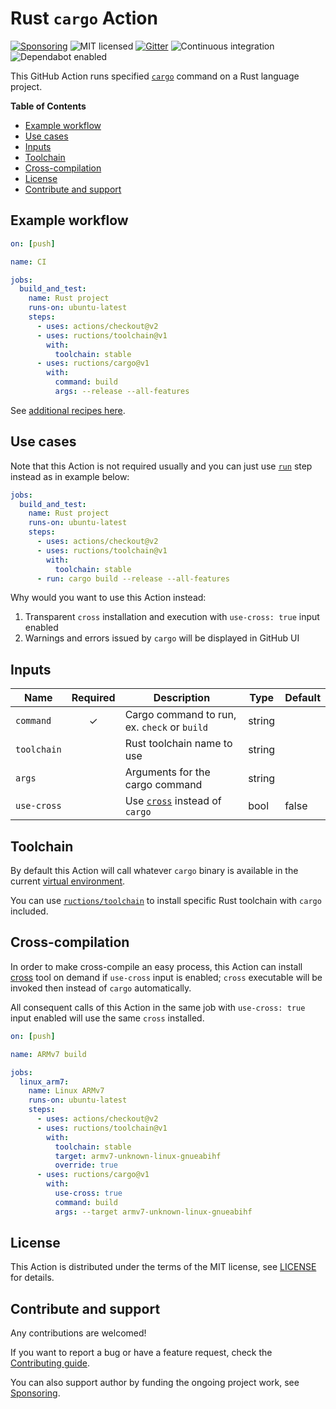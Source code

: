 # Rust `cargo` Action

[![Sponsoring](https://img.shields.io/badge/Support%20it-Say%20%22Thank%20you!%22-blue)](https://ructions.github.io/#sponsoring)
![MIT licensed](https://img.shields.io/badge/license-MIT-blue.svg)
[![Gitter](https://badges.gitter.im/ructions/community.svg)](https://gitter.im/ructions/community)
![Continuous integration](https://github.com/ructions/cargo/workflows/Continuous%20integration/badge.svg)
![Dependabot enabled](https://api.dependabot.com/badges/status?host=github&repo=ructions/toolchain)

This GitHub Action runs specified [`cargo`](https://github.com/rust-lang/cargo)
command on a Rust language project.

**Table of Contents**

* [Example workflow](#example-workflow)
* [Use cases](#use-cases)
* [Inputs](#inputs)
* [Toolchain](#toolchain)
* [Cross-compilation](#cross-compilation)
* [License](#license)
* [Contribute and support](#contribute-and-support)

## Example workflow

```yaml
on: [push]

name: CI

jobs:
  build_and_test:
    name: Rust project
    runs-on: ubuntu-latest
    steps:
      - uses: actions/checkout@v2
      - uses: ructions/toolchain@v1
        with:
          toolchain: stable
      - uses: ructions/cargo@v1
        with:
          command: build
          args: --release --all-features
```

See [additional recipes here](https://github.com/ructions/meta).

## Use cases

Note that this Action is not required usually
and you can just use [`run`](https://help.github.com/en/actions/reference/workflow-syntax-for-github-actions#jobsjob_idstepsrun)
step instead as in example below:

```yaml
jobs:
  build_and_test:
    name: Rust project
    runs-on: ubuntu-latest
    steps:
      - uses: actions/checkout@v2
      - uses: ructions/toolchain@v1
        with:
          toolchain: stable
      - run: cargo build --release --all-features
```

Why would you want to use this Action instead:

1. Transparent `cross` installation and execution with `use-cross: true` input enabled
2. Warnings and errors issued by `cargo` will be displayed in GitHub UI

## Inputs

| Name        | Required | Description                                                              | Type   | Default |
| ----------- | :------: | ------------------------------------------------------------------------ | ------ | ------- |
| `command`   |    ✓     | Cargo command to run, ex. `check` or `build`                             | string |         |
| `toolchain` |          | Rust toolchain name to use                                               | string |         |
| `args`      |          | Arguments for the cargo command                                          | string |         |
| `use-cross` |          | Use [`cross`](https://github.com/rust-embedded/cross) instead of `cargo` | bool   | false   |

## Toolchain

By default this Action will call whatever `cargo` binary is available
in the current [virtual environment](https://help.github.com/en/articles/software-in-virtual-environments-for-github-actions).

You can use [`ructions/toolchain`](https://github.com/ructions/toolchain)
to install specific Rust toolchain with `cargo` included.

## Cross-compilation

In order to make cross-compile an easy process,
this Action can install [cross](https://github.com/rust-embedded/cross)
tool on demand if `use-cross` input is enabled; `cross` executable will be invoked
then instead of `cargo` automatically.

All consequent calls of this Action in the same job
with `use-cross: true` input enabled will use the same `cross` installed.

```yaml
on: [push]

name: ARMv7 build

jobs:
  linux_arm7:
    name: Linux ARMv7
    runs-on: ubuntu-latest
    steps:
      - uses: actions/checkout@v2
      - uses: ructions/toolchain@v1
        with:
          toolchain: stable
          target: armv7-unknown-linux-gnueabihf
          override: true
      - uses: ructions/cargo@v1
        with:
          use-cross: true
          command: build
          args: --target armv7-unknown-linux-gnueabihf
```

## License

This Action is distributed under the terms of the MIT license, see [LICENSE](https://github.com/ructions/toolchain/blob/master/LICENSE) for details.

## Contribute and support

Any contributions are welcomed!

If you want to report a bug or have a feature request,
check the [Contributing guide](https://github.com/ructions/.github/blob/master/CONTRIBUTING.md).

You can also support author by funding the ongoing project work,
see [Sponsoring](https://ructions.github.io/#sponsoring).
